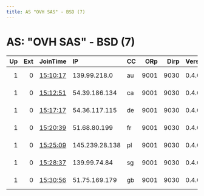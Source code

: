 ```yaml
---
title: AS "OVH SAS" - BSD (7)
---
```


# AS: "OVH SAS" - BSD (7)

|   Up |   Ext | JoinTime                                                                                            | IP             | CC   |   ORp |   Dirp | Version   | Contact                      | Nickname          |   eFamMembers |
|-----:|------:|:----------------------------------------------------------------------------------------------------|:---------------|:-----|------:|-------:|:----------|:-----------------------------|:------------------|--------------:|
|    1 |     0 | [15:10:17](https://metrics.torproject.org/rs.html#details/B2FAA686563E04B67B47401AED4FB6E661467980) | 139.99.218.0   | au   |  9001 |   9030 | 0.4.0.5   | TheOnionRouter &lt;theonionr | TheOnionRouterAU  |             8 |
|    1 |     0 | [15:12:51](https://metrics.torproject.org/rs.html#details/189115C8B536FECE09B0AFBE374B7C7947D2D974) | 54.39.186.134  | ca   |  9001 |   9030 | 0.4.0.5   | TheOnionRouter &lt;theonionr | TheOnionRouterCA  |             8 |
|    1 |     0 | [15:17:17](https://metrics.torproject.org/rs.html#details/253C796144AEF481E8123F446099E09F38E311F8) | 54.36.117.115  | de   |  9001 |   9030 | 0.4.0.5   | TheOnionRouter &lt;theonionr | TheOnionRouterDE  |             8 |
|    1 |     0 | [15:20:39](https://metrics.torproject.org/rs.html#details/4C7D363FB508355E7E9B3097B4C77EA773CED136) | 51.68.80.199   | fr   |  9001 |   9030 | 0.4.0.5   | TheOnionRouter &lt;theonionr | TheOnionRouterFR1 |             8 |
|    1 |     0 | [15:25:09](https://metrics.torproject.org/rs.html#details/B8AA7473FE832916FEEED63DA85AF4BCBE0FF5A4) | 145.239.28.138 | pl   |  9001 |   9030 | 0.4.0.5   | TheOnionRouter &lt;theonionr | TheOnionRouterPL  |             8 |
|    1 |     0 | [15:28:37](https://metrics.torproject.org/rs.html#details/6FF2879C07EF02BA77EC2D6FBF39D833C11E0D4E) | 139.99.74.84   | sg   |  9001 |   9030 | 0.4.0.5   | TheOnionRouter &lt;theonionr | TheOnionRouterSG  |             8 |
|    1 |     0 | [15:30:56](https://metrics.torproject.org/rs.html#details/018BDEFC4B22E4AA23147DFAAD5A964E4EB6E3B0) | 51.75.169.179  | gb   |  9001 |   9030 | 0.4.0.5   | TheOnionRouter &lt;theonionr | TheOnionRouterUK  |             8 |
